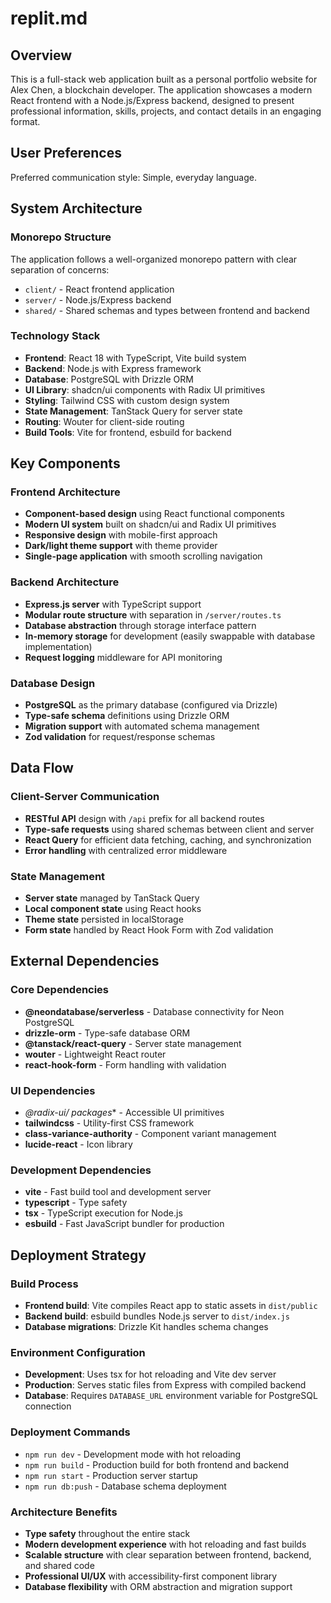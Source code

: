 # replit.md

## Overview

This is a full-stack web application built as a personal portfolio website for Alex Chen, a blockchain developer. The application showcases a modern React frontend with a Node.js/Express backend, designed to present professional information, skills, projects, and contact details in an engaging format.

## User Preferences

Preferred communication style: Simple, everyday language.

## System Architecture

### Monorepo Structure
The application follows a well-organized monorepo pattern with clear separation of concerns:
- `client/` - React frontend application
- `server/` - Node.js/Express backend
- `shared/` - Shared schemas and types between frontend and backend

### Technology Stack
- **Frontend**: React 18 with TypeScript, Vite build system
- **Backend**: Node.js with Express framework
- **Database**: PostgreSQL with Drizzle ORM
- **UI Library**: shadcn/ui components with Radix UI primitives
- **Styling**: Tailwind CSS with custom design system
- **State Management**: TanStack Query for server state
- **Routing**: Wouter for client-side routing
- **Build Tools**: Vite for frontend, esbuild for backend

## Key Components

### Frontend Architecture
- **Component-based design** using React functional components
- **Modern UI system** built on shadcn/ui and Radix UI primitives
- **Responsive design** with mobile-first approach
- **Dark/light theme support** with theme provider
- **Single-page application** with smooth scrolling navigation

### Backend Architecture
- **Express.js server** with TypeScript support
- **Modular route structure** with separation in `/server/routes.ts`
- **Database abstraction** through storage interface pattern
- **In-memory storage** for development (easily swappable with database implementation)
- **Request logging** middleware for API monitoring

### Database Design
- **PostgreSQL** as the primary database (configured via Drizzle)
- **Type-safe schema** definitions using Drizzle ORM
- **Migration support** with automated schema management
- **Zod validation** for request/response schemas

## Data Flow

### Client-Server Communication
- **RESTful API** design with `/api` prefix for all backend routes
- **Type-safe requests** using shared schemas between client and server
- **React Query** for efficient data fetching, caching, and synchronization
- **Error handling** with centralized error middleware

### State Management
- **Server state** managed by TanStack Query
- **Local component state** using React hooks
- **Theme state** persisted in localStorage
- **Form state** handled by React Hook Form with Zod validation

## External Dependencies

### Core Dependencies
- **@neondatabase/serverless** - Database connectivity for Neon PostgreSQL
- **drizzle-orm** - Type-safe database ORM
- **@tanstack/react-query** - Server state management
- **wouter** - Lightweight React router
- **react-hook-form** - Form handling with validation

### UI Dependencies
- **@radix-ui/* packages** - Accessible UI primitives
- **tailwindcss** - Utility-first CSS framework
- **class-variance-authority** - Component variant management
- **lucide-react** - Icon library

### Development Dependencies
- **vite** - Fast build tool and development server
- **typescript** - Type safety
- **tsx** - TypeScript execution for Node.js
- **esbuild** - Fast JavaScript bundler for production

## Deployment Strategy

### Build Process
- **Frontend build**: Vite compiles React app to static assets in `dist/public`
- **Backend build**: esbuild bundles Node.js server to `dist/index.js`
- **Database migrations**: Drizzle Kit handles schema changes

### Environment Configuration
- **Development**: Uses tsx for hot reloading and Vite dev server
- **Production**: Serves static files from Express with compiled backend
- **Database**: Requires `DATABASE_URL` environment variable for PostgreSQL connection

### Deployment Commands
- `npm run dev` - Development mode with hot reloading
- `npm run build` - Production build for both frontend and backend
- `npm run start` - Production server startup
- `npm run db:push` - Database schema deployment

### Architecture Benefits
- **Type safety** throughout the entire stack
- **Modern development experience** with hot reloading and fast builds
- **Scalable structure** with clear separation between frontend, backend, and shared code
- **Professional UI/UX** with accessibility-first component library
- **Database flexibility** with ORM abstraction and migration support
